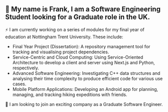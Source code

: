 ##  👋 My name is Frank, I am a Software Engineering Student looking for a Graduate role in the UK.

⚡ I am currently working on a series of modules for my final year of education at Nottingham Trent University. These include:
  - Final Year Project (Dissertation): A repository management tool for tracking and visualising project dependencies.
  - Service-Centric and Cloud Computing: Using Service-Oriented Architecture to develop a client and server using Next.js and Python, respectively.
  - Advanced Software Engineering: Investigating C++ data structures and analysing their time complexity to produce efficient code for various use cases.
  - Mobile Platform Applications: Developing an Android app for planning, managing, and tracking hiking expeditions with friends.

👥 I am looking to join an exciting company as a Graduate Software Engineer.

<!--
**FranklinWilson/FranklinWilson** is a ✨ _special_ ✨ repository because its `README.md` (this file) appears on your GitHub profile.

Here are some ideas to get you started:

- 🔭 I’m currently working on ...
- 🌱 I’m currently learning ...
- 👯 I’m looking to collaborate on ...
- 🤔 I’m looking for help with ...
- 💬 Ask me about ...
- 📫 How to reach me: ...
- 😄 Pronouns: ...
- ⚡ Fun fact: ...
-->
